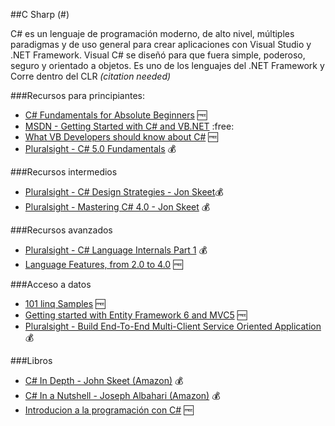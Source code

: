 ##C Sharp (#)

C# es un lenguaje de programación moderno, de alto nivel, múltiples paradigmas y de uso general para crear aplicaciones con Visual Studio y .NET Framework. Visual C# se diseñó para que fuera simple, poderoso, seguro y orientado a objetos. Es uno de los lenguajes del .NET Framework y Corre dentro del CLR _(citation needed)_

###Recursos para principiantes:
* [C# Fundamentals for Absolute Beginners](http://channel9.msdn.com/Series/C-Sharp-Fundamentals-Development-for-Absolute-Beginners) :free:
* [MSDN - Getting Started with C# and VB.NET](http://msdn.microsoft.com/library/vstudio/dd492171(v=vs.120)) :free:
* [What VB Developers should know about C#](http://visualstudiomagazine.com/articles/2008/12/01/what-vb-devs-should-know-about-c.aspx) :free:
* [Pluralsight - C# 5.0 Fundamentals](http://pluralsight.com/training/Courses/TableOfContents/csharp-fundamentals-csharp5) :moneybag:

###Recursos intermedios
* [Pluralsight - C# Design Strategies - Jon Skeet](http://pluralsight.com/training/courses/TableOfContents?courseName=csharp-design-strategies):moneybag:
* [Pluralsight - Mastering C# 4.0 - Jon Skeet](http://pluralsight.com/training/courses/TableOfContents?courseName=skeet-csharp4) :moneybag:

###Recursos avanzados
* [Pluralsight - C# Language Internals Part 1](http://goo.gl/2eEdr5) :moneybag:
* [Language Features, from 2.0 to 4.0](http://www.codeproject.com/Articles/327916/C-Language-Features-From-C-2-0-to-4-0) :free:

###Acceso a datos
* [101 linq Samples](http://code.msdn.microsoft.com/101-LINQ-Samples-3fb9811b) :free:
* [Getting started with Entity Framework 6 and MVC5](http://www.asp.net/mvc/tutorials/getting-started-with-ef-using-mvc) :free:
* [Pluralsight - Build End-To-End Multi-Client Service Oriented Application](http://pluralsight.com/training/courses/TableOfContents?courseName=building-multi-client-end-to-end-service-oriented-applications):moneybag:

###Libros
* [C# In Depth - John Skeet (Amazon)](http://www.amzn.com/161729134X) :moneybag:
* [C# In a Nutshell - Joseph Albahari (Amazon)](http://www.amzn.com/1449320104) :moneybag:
* [Introducion a la programación con C#](http://www.nachocabanes.com/fich/descargar.php?nombre=introCsharp_version099zz.pdf) :free:
